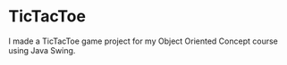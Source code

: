 # TicTacToe

I made a TicTacToe game project for my Object Oriented Concept course using Java Swing.
